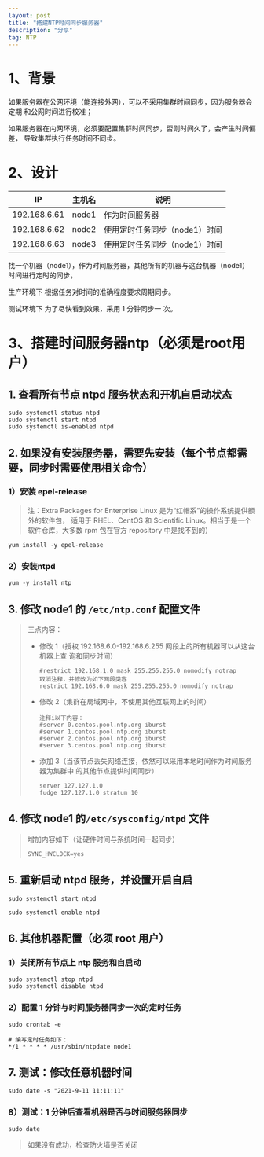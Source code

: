 ```yaml
---
layout: post
title: "搭建NTP时间同步服务器"
description: "分享"
tag: NTP
---
```


# 1、背景

如果服务器在公网环境（能连接外网），可以不采用集群时间同步，因为服务器会定期 和公网时间进行校准；

如果服务器在内网环境，必须要配置集群时间同步，否则时间久了，会产生时间偏差， 导致集群执行任务时间不同步。

# 2、设计

| IP           | 主机名 | 说明                          |
| ------------ | ------ | ----------------------------- |
| 192.168.6.61 | node1  | 作为时间服务器                |
| 192.168.6.62 | node2  | 使用定时任务同步（node1）时间 |
| 192.168.6.63 | node3  | 使用定时任务同步（node1）时间 |

找一个机器（node1），作为时间服务器，其他所有的机器与这台机器（node1）时间进行定时的同步，

生产环境下 根据任务对时间的准确程度要求周期同步。

测试环境下 为了尽快看到效果，采用 1 分钟同步一 次。



# 3、搭建时间服务器ntp（必须是root用户）

## 1. 查看所有节点 ntpd 服务状态和开机自启动状态

```
sudo systemctl status ntpd
sudo systemctl start ntpd
sudo systemctl is-enabled ntpd
```

## 2. 如果没有安装服务器，需要先安装（每个节点都需要，同步时需要使用相关命令）

### 1）安装 epel-release

> 注：Extra Packages for Enterprise Linux 是为“红帽系”的操作系统提供额外的软件包， 适用于 RHEL、CentOS 和 Scientific Linux。相当于是一个软件仓库，大多数 rpm 包在官方 repository 中是找不到的）

```
yum install -y epel-release
```

### 2）安装ntpd

```
yum -y install ntp
```

## 3. 修改 node1 的 `/etc/ntp.conf` 配置文件

> 三点内容：
>
> - 修改 1（授权 192.168.6.0-192.168.6.255 网段上的所有机器可以从这台机器上查 询和同步时间）
>
>   ```
>   #restrict 192.168.1.0 mask 255.255.255.0 nomodify notrap
>   取消注释，并修改为如下网段类容
>   restrict 192.168.6.0 mask 255.255.255.0 nomodify notrap
>   ```
>
> - 修改 2（集群在局域网中，不使用其他互联网上的时间）
>
>   ```
>   注释i以下内容：
>   #server 0.centos.pool.ntp.org iburst
>   #server 1.centos.pool.ntp.org iburst
>   #server 2.centos.pool.ntp.org iburst
>   #server 3.centos.pool.ntp.org iburst
>   ```
>
> - 添加 3（当该节点丢失网络连接，依然可以采用本地时间作为时间服务器为集群中 的其他节点提供时间同步）
>
>   ```
>   server 127.127.1.0
>   fudge 127.127.1.0 stratum 10
>   ```

## 4. 修改 node1 的`/etc/sysconfig/ntpd` 文件

> 增加内容如下（让硬件时间与系统时间一起同步）
>
> ```
> SYNC_HWCLOCK=yes
> ```

## 5. 重新启动 ntpd 服务，并设置开启自启

```
sudo systemctl start ntpd
 
sudo systemctl enable ntpd
```

## 6. 其他机器配置（必须 root 用户）

### 1）关闭所有节点上 ntp 服务和自启动

```
sudo systemctl stop ntpd
sudo systemctl disable ntpd
```

### 2）配置 1 分钟与时间服务器同步一次的定时任务

```
sudo crontab -e

# 编写定时任务如下：
*/1 * * * * /usr/sbin/ntpdate node1
```



## 7. 测试：修改任意机器时间

```
sudo date -s "2021-9-11 11:11:11"
```

### 8）测试：1 分钟后查看机器是否与时间服务器同步

```
sudo date
```

> 如果没有成功，检查防火墙是否关闭
